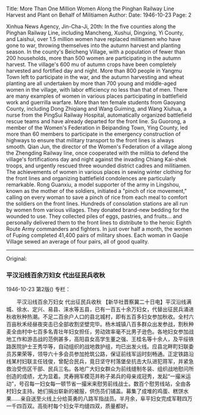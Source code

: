 Title: More Than One Million Women Along the Pinghan Railway Line Harvest and Plant on Behalf of Militiamen
Author:
Date: 1946-10-23
Page: 2

Xinhua News Agency, Jin-Cha-Ji, 20th: In the five counties along the Pinghan Railway Line, including Mancheng, Xushui, Dingxing, Yi County, and Laishui, over 1.5 million women have replaced militiamen who have gone to war, throwing themselves into the autumn harvest and planting season. In the county's Beicheng Village, with a population of fewer than 200 households, more than 500 women are participating in the autumn harvest. The village's 600 mu of autumn crops have been completely harvested and fortified day and night. More than 800 people in Yangmu Town left to participate in the war, and the autumn harvesting and wheat planting are all undertaken by more than 700 young and middle-aged women in the village, with labor efficiency no less than that of men. There are many examples of women in various places participating in battlefield work and guerrilla warfare. More than ten female students from Gaoyang County, including Dong Zhiqiang and Wang Guiming, and Wang Xiuhua, a nurse from the PingSui Railway Hospital, automatically organized battlefield rescue teams and have already departed for the front line. Su Guorong, a member of the Women's Federation in Beipanding Town, Ying County, led more than 60 members to participate in the emergency construction of highways to ensure that military transport to the front lines is always smooth. Qian Jun, the director of the Women's Federation of a village along the Zhengding Railway line, once cooperated with the militia to defend the village's fortifications day and night against the invading Chiang Kai-shek troops, and urgently rescued three wounded district cadres and militiamen. The achievements of women in various places in sewing winter clothing for the front lines and organizing battlefield condolences are particularly remarkable. Rong Guanxiu, a model supporter of the army in Lingshou, known as the mother of the soldiers, initiated a "pinch of rice movement," calling on every woman to save a pinch of rice from each meal to comfort the soldiers on the front lines. Hundreds of consolation stations are all run by women from various villages. They donated brand-new bedding for the wounded to use. They collected piles of eggs, pastries, and fruits... and personally delivered them to the front lines to distribute to the heroic Eighth Route Army commanders and fighters. In just over half a month, the women of Fuping completed 41,400 pairs of military shoes. Each woman in Gaojie Village sewed an average of four pairs, all of good quality.



<hr /> 

Original: 


### 平汉沿线百余万妇女  代出征民兵收秋

1946-10-23
第2版()
专栏：

　　平汉沿线百余万妇女
    代出征民兵收秋
    【新华社晋察冀二十日电】平汉沿线满城、徐水、定兴、易县、涞水等五县，已有一百五十余万妇女，代替出征民兵涌进秋收秋种热潮。不足二百余户人口的县北城村，即有五百多妇女参加秋收。全村六百亩秋禾经昼夜突击已全部收割坚壁完毕。杨木城镇八百多群众出发参战，割秋种麦全由村中七百多名青壮年妇女担任，劳动效率毫不比男子逊色。各地妇女参加战地工作和游击战的范例甚多，高阳县女高学生董之强、王桂名等十余人，及平绥铁路医院护士王秀华等，自动组织的战地救护组，均已出发火线。应县北畔町妇联委员苏果荣等，领导六十多会员参加抢筑公路，保证前线军运时刻畅通。正定铁路沿线某村妇联主任钱俊，曾配合民兵，竟日坚守村落堡垒抗击大队进犯蒋军，并紧急救治受伤区干部、民兵三名。各地广大妇女群众为前线缝制冬装、组织战地慰问所创造的成绩，尤为显着。灵寿拥军模范并称子弟兵的母亲戎冠秀，发起“一撮米运动”，号召每一妇女每一顿节省一撮米来慰劳前线战士。数百个慰劳线站，全由各村妇女主持。她们捐出崭新的被服，供伤员们铺盖。募集了成堆的鸡蛋、糕饼水果……亲自送至火线上分给英勇的八路军指战员。半月余，阜平妇女完成军鞋四万一千四百双。高街村每个妇女平均缝四双，质量都好。

